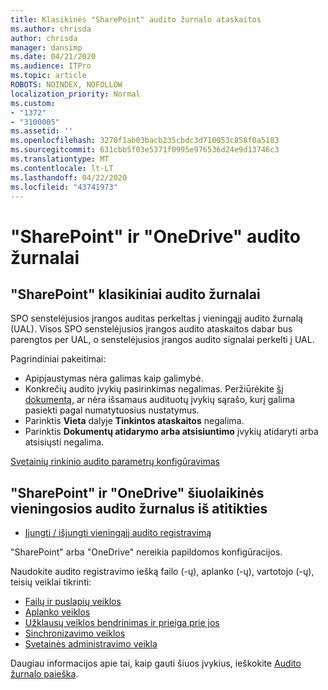 ```yaml
---
title: Klasikinės "SharePoint" audito žurnalo ataskaitos
ms.author: chrisda
author: chrisda
manager: dansimp
ms.date: 04/21/2020
ms.audience: ITPro
ms.topic: article
ROBOTS: NOINDEX, NOFOLLOW
localization_priority: Normal
ms.custom:
- "1372"
- "3100005"
ms.assetid: ''
ms.openlocfilehash: 3270f1ab03bacb235cbdc3d710053c858f0a5183
ms.sourcegitcommit: 631cbb5f03e5371f0995e976536d24e9d13746c3
ms.translationtype: MT
ms.contentlocale: lt-LT
ms.lasthandoff: 04/22/2020
ms.locfileid: "43741973"
---
```

# <a name="sharepoint-and-onedrive-audit-logs"></a>"SharePoint" ir "OneDrive" audito žurnalai

## <a name="sharepoint-classic-audit-logs"></a>"SharePoint" klasikiniai audito žurnalai

SPO senstelėjusios įrangos auditas perkeltas į vieningąjį audito žurnalą (UAL). Visos SPO senstelėjusios įrangos audito ataskaitos dabar bus parengtos per UAL, o senstelėjusios įrangos audito signalai perkelti į UAL.

Pagrindiniai pakeitimai:

* Apipjaustymas nėra galimas kaip galimybė.
* Konkrečių audito įvykių pasirinkimas negalimas. Peržiūrėkite [šį dokumentą,](https://docs.microsoft.com/office365/securitycompliance/search-the-audit-log-in-security-and-compliance) ar nėra išsamaus audituotų įvykių sąrašo, kurį galima pasiekti pagal numatytuosius nustatymus.
* Parinktis **Vieta** dalyje **Tinkintos ataskaitos** negalima.
* Parinktis **Dokumentų atidarymo arba atsisiuntimo** įvykių atidaryti arba atsisiųsti negalima.

[Svetainių rinkinio audito parametrų konfigūravimas](https://support.office.com/article/Configure-audit-settings-for-a-site-collection-A9920C97-38C0-44F2-8BCB-4CF1E2AE22D2)

## <a name="sharepoint-and-onedrive-modern-unified-audit-logs-from-compliance"></a>"SharePoint" ir "OneDrive" šiuolaikinės vieningosios audito žurnalus iš atitikties

* [Įjungti / išjungti vieningąjį audito registravimą](https://docs.microsoft.com/office365/securitycompliance/turn-audit-log-search-on-or-off) 

"SharePoint" arba "OneDrive" nereikia papildomos konfigūracijos.

Naudokite audito registravimo iešką failo (-ų), aplanko (-ų), vartotojo (-ų), teisių veiklai tikrinti:

* [Failų ir puslapių veiklos](https://docs.microsoft.com/office365/securitycompliance/search-the-audit-log-in-security-and-compliance)
* [Aplanko veiklos](https://docs.microsoft.com/office365/securitycompliance/search-the-audit-log-in-security-and-compliance#folder-activities)
* [Užklausų veiklos bendrinimas ir prieiga prie jos](https://docs.microsoft.com/office365/securitycompliance/search-the-audit-log-in-security-and-compliance#sharing-and-access-request-activities)
* [Sinchronizavimo veiklos](https://docs.microsoft.com/office365/securitycompliance/search-the-audit-log-in-security-and-compliance#synchronization-activities)
* [Svetainės administravimo veikla](https://docs.microsoft.com/office365/securitycompliance/search-the-audit-log-in-security-and-compliance#site-administration-activities)

Daugiau informacijos apie tai, kaip gauti šiuos įvykius, ieškokite [Audito žurnalo paieška](https://docs.microsoft.com/office365/securitycompliance/search-the-audit-log-in-security-and-compliance#search-the-audit-log).
